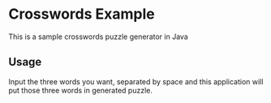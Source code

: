 Crosswords Example
==================

This is a sample crosswords puzzle generator in Java

Usage
-----
Input the three words you want, separated by space and this application will put those three words in generated puzzle.
